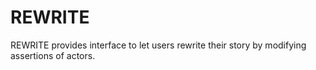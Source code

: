 # REWRITE
REWRITE provides interface to let users rewrite their story by modifying assertions of actors.
